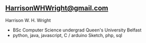 ## HarrisonWHWright@gmail.com
Harrison W. H. Wright
- BSc Computer Science undergrad Queen's University Belfast
- python, java, javascript, C / arduino Sketch, php, sql
